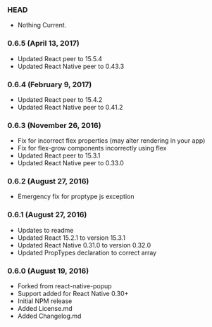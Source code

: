 ### HEAD

* Nothing Current.

### 0.6.5 (April 13, 2017)
* Updated React peer to 15.5.4
* Updated React Native peer to 0.43.3

### 0.6.4 (February 9, 2017)
* Updated React peer to 15.4.2
* Updated React Native peer to 0.41.2

### 0.6.3 (November 26, 2016)
* Fix for incorrect flex properties (may alter rendering in your app)
* Fix for flex-grow components incorrectly using flex
* Updated React peer to 15.3.1
* Updated React Native peer to 0.33.0

### 0.6.2 (August 27, 2016)
* Emergency fix for proptype js exception

### 0.6.1 (August 27, 2016)
* Updates to readme
* Updated React 15.2.1 to version 15.3.1
* Updated React Native 0.31.0 to version 0.32.0
* Updated PropTypes declaration to correct array

### 0.6.0 (August 19, 2016)
* Forked from react-native-popup
* Support added for React Native 0.30+
* Initial NPM release
* Added License.md
* Added Changelog.md
